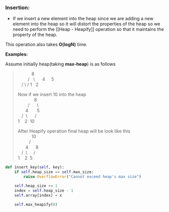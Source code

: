 ### Insertion:

- If we insert a new element into the heap since we are adding a new element into the heap so it will distort the properties of the heap so we need to perform the [[Heap - Heapify]] operation so that it maintains the property of the heap.

This operation also takes **O(logN)** time.

**Examples:**

>
   Assume initially heap(taking **max-heap**) is as follows
> 
>            8  
>         /   \\
>      4     5  
>    / \   /
> 1   2
> 
> Now if we insert 10 into the heap  
>              8  
>         /      \\  
>       4       5  
>    /  \\      /  
> 1    2  10 
> 
> After Heapify operation final heap will be look like this  
>            10  
>          /    \
>       4      8  
>    /  \\     /  
>1    2  5
>

```python
def insert_key(self, key):
	if self.heap_size == self.max_size:
		raise OverflowError("Cannot exceed heap's max size")

	self.heap_size += 1
	index = self.heap_size - 1
	self.array[index] = x

	self.max_heapify(0)
```